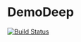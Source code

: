 # DemoDeep

[![Build Status](https://github.com/Dattax/DemoDeep.jl/actions/workflows/CI.yml/badge.svg?branch=main)](https://github.com/Dattax/DemoDeep.jl/actions/workflows/CI.yml?query=branch%3Amain)
